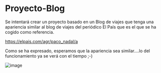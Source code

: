 # Proyecto-Blog

Se intentará crear un proyecto basado en un Blog de viajes que tenga una apariencia similar al blog de viajes del periódico El País que es el que se ha cogido como referencia.

https://elpais.com/agr/paco_nadal/a

Como se ha expresado, esperamos que la apariencia sea similar....lo del funcionamiento ya se verá con el tiempo ;-)

![image](https://user-images.githubusercontent.com/99248741/162399518-552a1cdf-5e76-47c3-b115-fdb3cfdd34b7.png)

